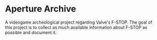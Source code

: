 # Aperture Archive
A videogame archeological project regarding Valve's F-STOP.
The goal of this project is to collect as much available information about F-STOP as possible and document it.

